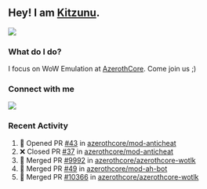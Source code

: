 ## Hey! I am [Kitzunu](https://Github.com/Kitzunu).

<!--<a href="https://github-readme-stats.kitzunu.vercel.app/api?username=Kitzunu&show_icons=true&theme=dark">
  <img align="center" src="https://github-readme-stats.kitzunu.vercel.app/api?username=Kitzunu&show_icons=true&theme=dark" />
</a>-->
<a href="https://github-readme-stats.kitzunu.vercel.app/api?username=Kitzunu&show_icons=true&theme=dark">
  <img align="center" src="https://github-readme-stats.vercel.app/api/top-langs/?username=Kitzunu&layout=compact&theme=dark" />
</a>

### What do I do?

I focus on WoW Emulation at [AzerothCore](https://Github.com/AzerothCore). Come join us ;)

### Connect with me
[![](https://img.shields.io/badge/AzerothCore%20Discord-Connect%20with%20me!-green)](https://discord.com/invite/gkt4y2x)

### Recent Activity

<!--START_SECTION:activity-->
1. 💪 Opened PR [#43](https://github.com/azerothcore/mod-anticheat/pull/43) in [azerothcore/mod-anticheat](https://github.com/azerothcore/mod-anticheat)
2. ❌ Closed PR [#37](https://github.com/azerothcore/mod-anticheat/pull/37) in [azerothcore/mod-anticheat](https://github.com/azerothcore/mod-anticheat)
3. 🎉 Merged PR [#9992](https://github.com/azerothcore/azerothcore-wotlk/pull/9992) in [azerothcore/azerothcore-wotlk](https://github.com/azerothcore/azerothcore-wotlk)
4. 🎉 Merged PR [#49](https://github.com/azerothcore/mod-ah-bot/pull/49) in [azerothcore/mod-ah-bot](https://github.com/azerothcore/mod-ah-bot)
5. 🎉 Merged PR [#10366](https://github.com/azerothcore/azerothcore-wotlk/pull/10366) in [azerothcore/azerothcore-wotlk](https://github.com/azerothcore/azerothcore-wotlk)
<!--END_SECTION:activity-->
